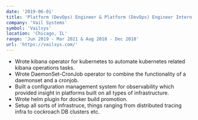 ```yaml
---
date: '2019-06-01'
title: 'Platform (DevOps) Engineer & Platform (DevOps) Engineer Intern'
company: 'Vail Systems'
symbol: 'Vailsys'
location: 'Chicago, IL'
range: 'Jun 2019 - Mar 2021 & Aug 2018 - Dec 2018'
url: 'https://vailsys.com/'
---
```


- Wrote kibana operator for kubernetes to automate kubernetes related kibana operations tasks.
- Wrote DaemonSet-CronJob operator to combine the functionality of a daemonset and a cronjob.
- Built a configuration management system for observability which provided insight in platforms built on all types of infrastructure.
- Wrote helm plugin for docker build promotion.
- Setup all sorts of infrastruce, things ranging from distributed tracing infra to cockroach DB clusters etc.
